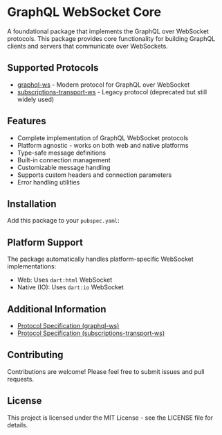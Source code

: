 # GraphQL WebSocket Core

A foundational package that implements the GraphQL over WebSocket protocols. This package provides core functionality for building GraphQL clients and servers that communicate over WebSockets.

## Supported Protocols

- [graphql-ws](https://github.com/enisdenjo/graphql-ws) - Modern protocol for GraphQL over WebSocket
- [subscriptions-transport-ws](https://github.com/apollographql/subscriptions-transport-ws) - Legacy protocol (deprecated but still widely used)

## Features

- Complete implementation of GraphQL WebSocket protocols
- Platform agnostic - works on both web and native platforms
- Type-safe message definitions
- Built-in connection management
- Customizable message handling
- Supports custom headers and connection parameters
- Error handling utilities

## Installation

Add this package to your `pubspec.yaml`:

## Platform Support

The package automatically handles platform-specific WebSocket implementations:

- Web: Uses `dart:html` WebSocket
- Native (IO): Uses `dart:io` WebSocket

## Additional Information

- [Protocol Specification (graphql-ws)](https://github.com/enisdenjo/graphql-ws/blob/master/PROTOCOL.md)
- [Protocol Specification (subscriptions-transport-ws)](https://github.com/apollographql/subscriptions-transport-ws/blob/master/PROTOCOL.md)

## Contributing

Contributions are welcome! Please feel free to submit issues and pull requests.

## License

This project is licensed under the MIT License - see the LICENSE file for details.
